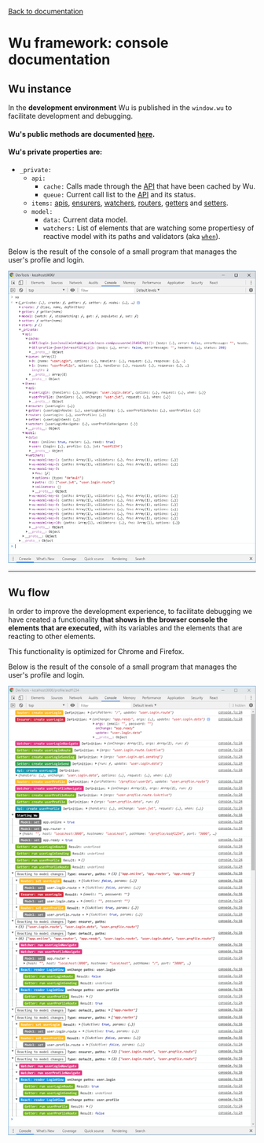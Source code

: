 [Back to documentation](./README.md)

# Wu framework: console documentation

## Wu instance

In the **development environment** Wu is published in the `window.wu` to facilitate development and debugging.

#### Wu's public methods are documented [here](./documentation-public-methods.md).

#### Wu's private properties are:

* `_private:`
  * `api:`
    * `cache:` Calls made through the [API](./documentation-api.md) that have been cached by Wu.
    * `queue:` Current call list to the [API](./documentation-api.md) and its status.
  * `items:`
    [apis](./documentation-api.md),
    [ensurers](./documentation-ensurer.md),
    [watchers](./documentation-watcher.md),
    [routers](./documentation-router.md),
    [getters](./documentation-getter.md) and
    [setters](./documentation-setter.md).
  * `model:`
    * `data:` Current data model.
    * `watchers:` List of elements that are watching some propertiesy of reactive model with its paths and validators (aka [`when`](./documentation-properties.md#when)).
  
    
Below is the result of the console of a small program that manages the user's profile and login.

![Pattern](./wu-framework-console-definitions.png)

___

## Wu flow

In order to improve the development experience, to facilitate debugging we have created a functionality
**that shows in the browser console the elements that are executed,**
with its variables and the elements that are reacting to other elements.

This functionality is optimized for Chrome and Firefox.

Below is the result of the console of a small program that manages the user's profile and login.

![Pattern](./wu-framework-console-trace.png)
